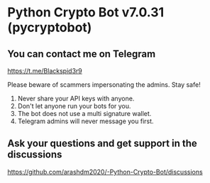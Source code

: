 # Python Crypto Bot v7.0.31 (pycryptobot)


## You can contact me on Telegram

<https://t.me/Blackspid3r9>

Please beware of scammers impersonating the admins. Stay safe!

1. Never share your API keys with anyone.
2. Don't let anyone run your bots for you.
3. The bot does not use a multi signature wallet.
4. Telegram admins will never message you first.

## Ask your questions and get support in the discussions

<https://github.com/arashdm2020/-Python-Crypto-Bot/discussions>




